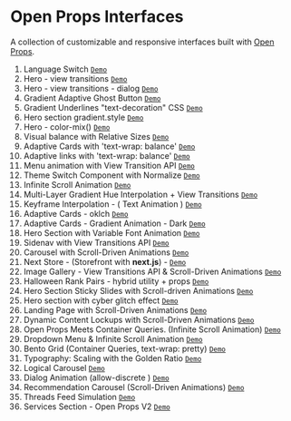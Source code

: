 # Open Props Interfaces

A collection of customizable and responsive interfaces built with [Open Props](https://open-props.style/).

1.  Language Switch [`Demo`](https://language-switch.netlify.app/)
1.  Hero - view transitions [`Demo`](https://codepen.io/mobalti/full/QWJJpgd)
1.  Hero - view transitions - dialog [`Demo`](https://codepen.io/mobalti/full/GRwzaKV)
1.  Gradient Adaptive Ghost Button [`Demo`](https://codepen.io/mobalti/full/JjeZPwB)
1.  Gradient Underlines "text-decoration" CSS [`Demo`](https://codepen.io/mobalti/full/VwVdYqr)
1.  Hero section gradient.style [`Demo`](https://codepen.io/mobalti/full/MWzqpBZ)
1.  Hero - color-mix() [`Demo`](https://codepen.io/mobalti/full/ExOergj)
1.  Visual balance with Relative Sizes [`Demo`](https://codepen.io/mobalti/full/yLQwRgb)
1.  Adaptive Cards with 'text-wrap: balance' [`Demo`](https://codepen.io/mobalti/full/ZEmZray)
1.  Adaptive links with 'text-wrap: balance' [`Demo`](https://codepen.io/mobalti/full/poQBaVe)
1.  Menu animation with View Transition API [`Demo`](https://codepen.io/mobalti/full/eYQaKXE)
1.  Theme Switch Component with Normalize [`Demo`](https://codepen.io/mobalti/full/dyQBVBq)
1.  Infinite Scroll Animation [`Demo`](https://codepen.io/mobalti/full/zYyOrBJ)
1.  Multi-Layer Gradient Hue Interpolation + View Transitions [`Demo`](https://codepen.io/mobalti/full/GRPRKMv)
1.  Keyframe Interpolation - ( Text Animation ) [`Demo`](https://codepen.io/mobalti/full/MWZWdeq)
1.  Adaptive Cards - oklch [`Demo`](https://codepen.io/mobalti/full/GRPpQJb)
1.  Adaptive Cards - Gradient Animation - Dark [`Demo`](https://codepen.io/mobalti/full/WNLQKWY)
1.  Hero Section with Variable Font Animation [`Demo`](https://codepen.io/mobalti/full/eYbZQeK)
1.  Sidenav with View Transitions API [`Demo`](https://codepen.io/mobalti/full/qBLrKpW)
1.  Carousel with Scroll-Driven Animations [`Demo`](https://codepen.io/mobalti/full/GRPMpyj)
1.  Next Store - (Storefront with **next.js**) - [`Demo`](https://op-next-store.vercel.app/)
1.  Image Gallery - View Transitions API & Scroll-Driven Animations [`Demo`](https://codepen.io/mobalti/full/ExGBdpd)
1.  Halloween Rank Pairs - hybrid utility + props [`Demo`](https://codepen.io/mobalti/full/vYbORVP)
1.  Hero Section Sticky Slides with Scroll-driven Animations [`Demo`](https://codepen.io/mobalti/full/YzBWgpW)
1.  Hero section with cyber glitch effect [`Demo`](https://codepen.io/mobalti/full/jOdmRbm)
1.  Landing Page with Scroll-Driven Animations [`Demo`](https://codepen.io/mobalti/full/rNPvMPB)
1.  Dynamic Content Lockups with Scroll-Driven Animations [`Demo`](https://codepen.io/mobalti/full/Jjxqjxe)
1.  Open Props Meets Container Queries. (Infinite Scroll Animation) [`Demo`](https://codepen.io/mobalti/full/ExMxPKW)
1.  Dropdown Menu & Infinite Scroll Animation [`Demo`](https://codepen.io/mobalti/full/QWobMMo)
1.  Bento Grid (Container Queries, text-wrap: pretty) [`Demo`](https://codepen.io/mobalti/full/jOJymQZ)
1.  Typography: Scaling with the Golden Ratio [`Demo`](https://codepen.io/mobalti/full/ExMwqmG)
1.  Logical Carousel [`Demo`](https://codepen.io/mobalti/full/MWxBYBW)
1.  Dialog Animation (allow-discrete ) [`Demo`](https://codepen.io/mobalti/full/poYqeQp)
1.  Recommendation Carousel (Scroll-Driven Animations) [`Demo`](https://codepen.io/mobalti/full/poYmvqj)
1.  Threads Feed Simulation [`Demo`](https://codepen.io/mobalti/full/MWReZoR)
1.  Services Section - Open Props V2 [`Demo`](https://codepen.io/mobalti/full/gOyxvea)
